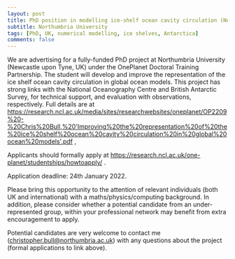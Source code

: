 ```yaml
---
layout: post
title: PhD position in modelling ice-shelf ocean cavity circulation (Newcastle Upon Tyne, UK)
subtitle: Northumbria University
tags: [PhD, UK, numerical modelling, ice shelves, Antarctica]
comments: false
---
```


We are advertising for a fully-funded PhD project at Northumbria University (Newcastle upon Tyne, UK) under the OnePlanet Doctoral Training Partnership. The student will develop and improve the representation of the ice shelf ocean cavity circulation in global ocean models. This project has strong links with the National Oceanography Centre and British Antarctic Survey, for technical support, and evaluation with observations, respectively. Full details are at
https://research.ncl.ac.uk/media/sites/researchwebsites/oneplanet/OP2209%20-%20Chris%20Bull,%20'Improving%20the%20representation%20of%20the%20ice%20shelf%20ocean%20cavity%20circulation%20in%20global%20ocean%20models'.pdf , 

Applicants should formally apply at https://research.ncl.ac.uk/one-planet/studentships/howtoapply/ .

Application deadline: 24th January 2022.

Please bring this opportunity to the attention of relevant individuals (both UK and international) with a maths/physics/computing background. In addition, please consider whether a potential candidate from an under-represented group, within your professional network may benefit from extra encouragement to apply.

Potential candidates are very welcome to contact me (christopher.bull@northumbria.ac.uk) with any questions about the project (formal applications to link above).
